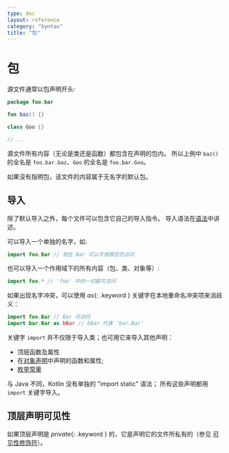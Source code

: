 ```yaml
---
type: doc
layout: reference
category: "Syntax"
title: "包"
---
```


# 包

源文件通常以包声明开头:

``` kotlin
package foo.bar

fun baz() {}

class Goo {}

// ...
```

源文件所有内容（无论是类还是函数）都包含在声明的包内。
所以上例中 `baz()` 的全名是 `foo.bar.baz`、`Goo` 的全名是 `foo.bar.Goo`。

如果没有指明包，该文件的内容属于无名字的默认包。

## 导入

除了默认导入之外，每个文件可以包含它自己的导入指令。
导入语法在[语法](grammar.html#import)中讲述。

可以导入一个单独的名字，如.

``` kotlin
import foo.Bar // 现在 Bar 可以不用限定符访问
```

也可以导入一个作用域下的所有内容（包、类、对象等）:

``` kotlin
import foo.* // 'foo' 中的一切都可访问
```

如果出现名字冲突，可以使用 *as*{: .keyword } 关键字在本地重命名冲突项来消歧义：

``` kotlin
import foo.Bar // Bar 可访问
import bar.Bar as bBar // bBar 代表 'bar.Bar'
```

关键字 `import` 并不仅限于导入类；也可用它来导入其他声明：

  * 顶层函数及属性
  * 在[对象声明](object-declarations.html#对象声明)中声明的函数和属性;
  * [枚举常量](enum-classes.html)

与 Java 不同，Kotlin 没有单独的 "import static" 语法； 所有这些声明都用 `import` 关键字导入。

## 顶层声明可见性

如果顶层声明是 *private*{: .keyword } 的，它是声明它的文件所私有的（参见 [可见性修饰符](visibility-modifiers.html)）。
